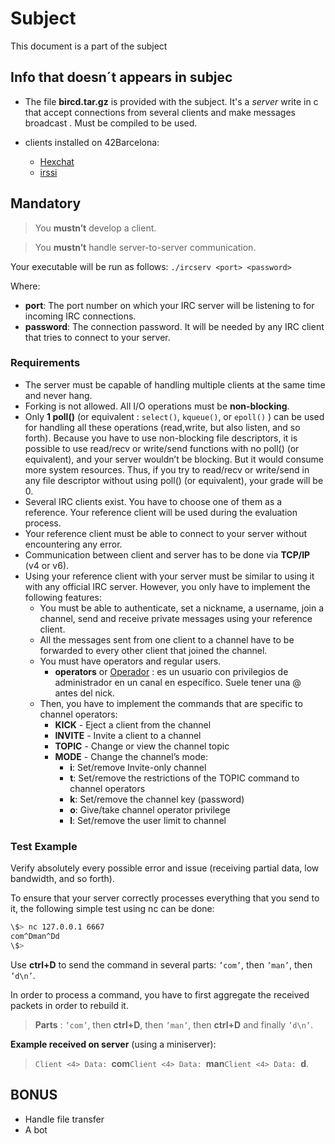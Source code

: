 # Subject

This document is a part of the subject


## Info that doesn´t appears in subjec

- The file **bircd.tar.gz** is provided with the subject. It's a *server* write in c that accept connections from several clients and make messages broadcast . Must be compiled to be used.

- clients installed on 42Barcelona:
	- [Hexchat](https://hexchat.github.io/)
	- [irssi](https://irssi.org/)

## Mandatory

> You **mustn’t** develop a client.

> You **mustn’t** handle server-to-server communication.

Your executable will be run as follows: `./ircserv <port> <password>`

Where:
- **port**: The port number on which your IRC server will be listening to for incoming IRC connections.
- **password**: The connection password. It will be needed by any IRC client that tries to connect to your server.

### Requirements

- The server must be capable of handling multiple clients at the same time and never
hang.
- Forking is not allowed. All I/O operations must be **non-blocking**.
- Only **1 poll()** (or equivalent : `select()`, `kqueue()`, or `epoll()` ) can be used for handling all these operations (read,write, but also listen, and so forth). Because you have to use non-blocking file descriptors, it is possible to use read/recv or write/send functions with no poll() (or equivalent), and your server wouldn’t be blocking. But it would consume more system resources. Thus, if you try to read/recv or write/send in any file descriptor without using poll() (or equivalent), your grade will be 0.
- Several IRC clients exist. You have to choose one of them as a reference. Your
reference client will be used during the evaluation process.
- Your reference client must be able to connect to your server without encountering
any error.
- Communication between client and server has to be done via **TCP/IP** (v4 or v6).
- Using your reference client with your server must be similar to using it with any official IRC server. However, you only have to implement the following features:
    - You must be able to authenticate, set a nickname, a username, join a channel, send and receive private messages using your reference client.
    - All the messages sent from one client to a channel have to be forwarded to every other client that joined the channel.
    - You must have operators and regular users.
		- **operators** or [Operador](https://es.wikipedia.org/wiki/Internet_Relay_Chat) : es un usuario con privilegios de administrador en un canal en específico. Suele tener una @ antes del nick.
    - Then, you have to implement the commands that are specific to channel operators:
        - **KICK** - Eject a client from the channel
        - **INVITE** - Invite a client to a channel
        - **TOPIC** - Change or view the channel topic
        - **MODE** - Change the channel’s mode:
            - **i**: Set/remove Invite-only channel
            - **t**: Set/remove the restrictions of the TOPIC command to channel operators
            - **k**: Set/remove the channel key (password)
            - **o**: Give/take channel operator privilege
			- **l**: Set/remove the user limit to channel
### Test Example

Verify absolutely every possible error and issue (receiving partial data, low bandwidth, and so forth).

To ensure that your server correctly processes everything that you send to it, the following simple test using nc can be done:

```sh
\$> nc 127.0.0.1 6667
com^Dman^Dd
\$>
```

Use **ctrl+D** to send the command in several parts: `’com’`, then `’man’`, then `’d\n’`.

In order to process a command, you have to first aggregate the received packets in order to rebuild it.


> **Parts** : `’com’`, then  **ctrl+D**, then `’man’`, then **ctrl+D** and finally `’d\n’`. 

 **Example received on server** (using a miniserver):

> `Client <4> Data: `**com**`Client <4> Data: `**man**`Client <4> Data: `**d**.

## BONUS

- Handle file transfer
- A bot
